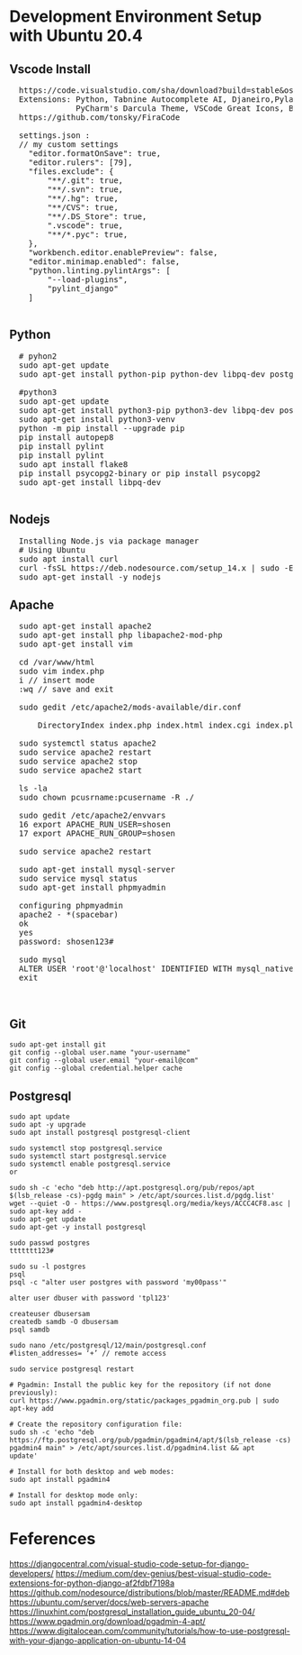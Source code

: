 # Development Environment Setup with Ubuntu 20.4

## Vscode Install
  <pre>
  https://code.visualstudio.com/sha/download?build=stable&os=linux-deb-x64 
  Extensions: Python, Tabnine Autocomplete AI, Djaneiro,Pylance,Pylint, Material Icon Theme, Fira code, Code Spell Checker, Django, Git History
              PyCharm's Darcula Theme, VSCode Great Icons, Bracket Pair Colorizer 2 (CoenraadS) 
  https://github.com/tonsky/FiraCode
  
  settings.json : 
  // my custom settings
    "editor.formatOnSave": true,
    "editor.rulers": [79],
    "files.exclude": {
        "**/.git": true,
        "**/.svn": true,
        "**/.hg": true,
        "**/CVS": true,
        "**/.DS_Store": true,
        ".vscode": true,
        "**/*.pyc": true,
    },
    "workbench.editor.enablePreview": false,
    "editor.minimap.enabled": false,
    "python.linting.pylintArgs": [
        "--load-plugins",
        "pylint_django"
    ]
    </pre>
  
## Python 
<pre>
  # pyhon2
  sudo apt-get update
  sudo apt-get install python-pip python-dev libpq-dev postgresql postgresql-contrib

  #python3
  sudo apt-get update
  sudo apt-get install python3-pip python3-dev libpq-dev postgresql postgresql-contrib
  sudo apt-get install python3-venv
  python -m pip install --upgrade pip
  pip install autopep8
  pip install pylint
  pip install pylint
  sudo apt install flake8
  pip install psycopg2-binary or pip install psycopg2
  sudo apt-get install libpq-dev
  </pre>
  
## Nodejs
  <pre>
  Installing Node.js via package manager
  # Using Ubuntu
  sudo apt install curl
  curl -fsSL https://deb.nodesource.com/setup_14.x | sudo -E bash -
  sudo apt-get install -y nodejs
</pre>

## Apache
  <pre>
  sudo apt-get install apache2
  sudo apt-get install php libapache2-mod-php
  sudo apt-get install vim
  
  cd /var/www/html
  sudo vim index.php
  i // insert mode
  :wq // save and exit
  
  sudo gedit /etc/apache2/mods-available/dir.conf
  <IfModule mod_dir.c>
	  DirectoryIndex index.php index.html index.cgi index.pl index.xhtml index.htm
  </IfModule>
  sudo systemctl status apache2	
  sudo service apache2 restart
  sudo service apache2 stop
  sudo service apache2 start

  ls -la
  sudo chown pcusrname:pcusername -R ./
  
  sudo gedit /etc/apache2/envvars
  16 export APACHE_RUN_USER=shosen
  17 export APACHE_RUN_GROUP=shosen
  
  sudo service apache2 restart
  
  sudo apt-get install mysql-server
  sudo service mysql status
  sudo apt-get install phpmyadmin
  
  configuring phpmyadmin
  apache2 - *(spacebar)
  ok
  yes
  password: shosen123#
  
  sudo mysql
  ALTER USER 'root'@'localhost' IDENTIFIED WITH mysql_native_password BY '123456';
  exit
   
  </pre>

## Git

	sudo apt-get install git
	git config --global user.name "your-username"
	git config --global user.email "your-email@com"
	git config --global credential.helper cache 

	
## Postgresql 
	sudo apt update
	sudo apt -y upgrade
	sudo apt install postgresql postgresql-client
	
	sudo systemctl stop postgresql.service
	sudo systemctl start postgresql.service
	sudo systemctl enable postgresql.service
	or
	
	sudo sh -c 'echo "deb http://apt.postgresql.org/pub/repos/apt $(lsb_release -cs)-pgdg main" > /etc/apt/sources.list.d/pgdg.list'
	wget --quiet -O - https://www.postgresql.org/media/keys/ACCC4CF8.asc | sudo apt-key add -
	sudo apt-get update
	sudo apt-get -y install postgresql
	
	sudo passwd postgres
	ttttttt123#
	
	sudo su -l postgres
	psql
	psql -c "alter user postgres with password 'my00pass'"
	
	alter user dbuser with password 'tpl123'
	
	createuser dbusersam
	createdb samdb -O dbusersam
	psql samdb
	
	sudo nano /etc/postgresql/12/main/postgresql.conf
	#listen_addresses= ‘+’ // remote access
	
	sudo service postgresql restart
	
	# Pgadmin: Install the public key for the repository (if not done previously):
	curl https://www.pgadmin.org/static/packages_pgadmin_org.pub | sudo apt-key add
	
	# Create the repository configuration file:
	sudo sh -c 'echo "deb https://ftp.postgresql.org/pub/pgadmin/pgadmin4/apt/$(lsb_release -cs) pgadmin4 main" > /etc/apt/sources.list.d/pgadmin4.list && apt 	   update'
	
	# Install for both desktop and web modes:
	sudo apt install pgadmin4
	
	# Install for desktop mode only:
	sudo apt install pgadmin4-desktop
	
# Feferences 
https://djangocentral.com/visual-studio-code-setup-for-django-developers/
https://medium.com/dev-genius/best-visual-studio-code-extensions-for-python-django-af2fdbf7198a
https://github.com/nodesource/distributions/blob/master/README.md#deb
https://ubuntu.com/server/docs/web-servers-apache
https://linuxhint.com/postgresql_installation_guide_ubuntu_20-04/
https://www.pgadmin.org/download/pgadmin-4-apt/
https://www.digitalocean.com/community/tutorials/how-to-use-postgresql-with-your-django-application-on-ubuntu-14-04
  
  
